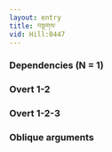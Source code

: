 ```yaml
---
layout: entry
title: བསྔགས་
vid: Hill:0447
---
```

### Dependencies (N = 1)


### Overt 1-2


### Overt 1-2-3


### Oblique arguments

